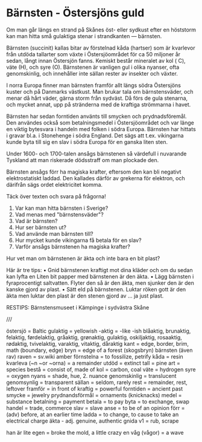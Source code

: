 
Bärnsten - Östersjöns guld
==================================

Om man går längs en strand på Skånes öst- eller sydkust efter en höststorm kan man hitta små gulaktiga stenar i strandkanten — bärnsten.

Bärnsten (succinit) kallas bitar av förstelnad kåda (hartser) som är kvarlevor från utdöda tallarter som växte i Östersjöområdet för ca 50 miljoner år sedan, långt innan Östersjön fanns. Kemiskt består mineralet av kol ( C), väte (H), och syre (O). Bärnstenen är vanligen gul i olika nyanser, ofta genomskinlig, och innehåller inte sällan rester av insekter och växter.

I norra Europa finner man bärnsten framför allt längs södra Östersjöns kuster och på Danmarks västkust. Man brukar tala om bärnstensväder, och menar då hårt väder, gärna storm från sydväst. Då förs de gula stenarna, och mycket annat, upp på stränderna med de kraftiga strömmarna i havet.

Bärnsten har sedan forntiden använts till smycken och prydnadsföremål. Den användes också som betalningsmedel i Östersjöområdet och var länge en viktig bytesvara i handeln med folken i södra Europa. Bärnsten har hittats i gravar bl.a. i Stonehenge i södra England. Det sägs att t.ex. vikingarna kunde byta till sig en slav i södra Europa för en ganska liten sten.

Under 1600- och 1700-talen ansågs bärnstenen så värdefull i nuvarande Tyskland att man riskerade dödsstraff om man plockade den.

Bärnsten ansågs förr ha magiska krafter, eftersom den kan bli negativt elektrostatiskt laddad. Den kallades därför av grekerna för elektron, och därifrån sägs ordet elektricitet komma.

Täck över texten och svara på frågorna!

1. Var kan man hitta bärnsten i Sverige?
2. Vad menas med "bärnstensväder"?
3. Vad är bärnsten?
4. Hur ser bärnsten ut?
5. Vad använde man bärnsten till?
6. Hur mycket kunde vikingarna få betala för en slav?
7. Varför ansågs bärnstenen ha magiska krafter?

Hur vet man om bärnstenen är äkta och inte bara en bit plast?

Här är tre tips:
• Gnid bärnstenen kraftigt mot dina kläder och om du sedan kan lyfta en Liten bit papper med bärnstenen är den äkta.
• Lägg bärnsten i fyraprocentigt saltvatten. Flyter den så är den äkta, men sjunker den är den kanske gjord av plast.
• Sätt eld på bärnstenen. Luktar röken gott är den äkta men luktar den plast är den stenen gjord av ... ja just plast.

RESTIPS: Bärnstensmuseet i Kämpinge i sydvästra Skåne


///

östersjö = Baltic
gulaktig = yellowish
-aktig = -like -ish
blåaktig, brunaktig, felaktig, førdelaktig, gråaktig, grønaktig, gulaktig, oskiljaktig, rosaaktig, rødaktig, tvivelaktig, varaktig, vitaktig, dåraktig
kant = edge, border, brim, math (boundary, edge)
bryn = edge of a forest (skogsbryn)
bärnsten (även rav) raven = sv.wiki amber
förnstelna = to fossilize, petrify
kåda = resin
kvarleva (~n ~or ~orna) = a remainder
utdöd = extinct
tall = pine
art = species
bestå = consist of, made of
kol = carbon, coal
väte = hydrogen
syre = oxygen
nyans = shade, hue, 2. nuance
genomskinlig = translucent
genomsynlig = transparent
sällan = seldom, rarely
rest = remainder, rest, leftover
framför = in front of
kraftig = powerful
forntiden = ancient past
smycke = jewelry
prydnandsförmål = ornaments (knicknacks)
medel = substance
betalning = payment
betala = to pay
byta = to exchange, swap
handel = trade, commerce
slav = slave
anse = to be of an opinion
förr = (adv) before, at an earlier time
ladda = to change, to cause to take an electrical charge
äkta - adj. genuine, authentic
gnida v1 = rub, scrape

han är lite egen = broke the mold, a little crazy
en våg (vågor) = a wave
